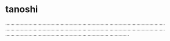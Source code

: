# tanoshi

........................................................................................................................................................................................................................................................................................................................................................